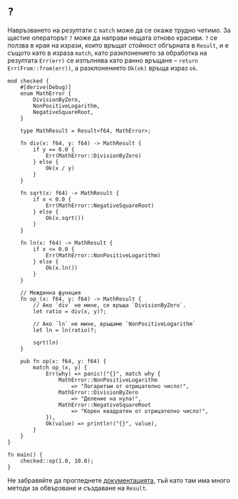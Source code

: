 # `?`

Навръзването на резултати с `match` може да се окаже трудно четимо. За щастие
операторът `?` може да направи нещата отново красиви. `?` се ползва в края на
изрази, които връщат стойност обгърната в `Result`, и е същото като в израза
`match`, като разклонението за обработка на резултата `Err(err)` се изпълнява
като ранно връщане – `return Err(From::from(err))`, а разклонението `Ok(ok)`
връща израз `ok`.

```rust,editable,ignore,mdbook-runnable
mod checked {
    #[derive(Debug)]
    enum MathError {
        DivisionByZero,
        NonPositiveLogarithm,
        NegativeSquareRoot,
    }

    type MathResult = Result<f64, MathError>;

    fn div(x: f64, y: f64) -> MathResult {
        if y == 0.0 {
            Err(MathError::DivisionByZero)
        } else {
            Ok(x / y)
        }
    }

    fn sqrt(x: f64) -> MathResult {
        if x < 0.0 {
            Err(MathError::NegativeSquareRoot)
        } else {
            Ok(x.sqrt())
        }
    }

    fn ln(x: f64) -> MathResult {
        if x <= 0.0 {
            Err(MathError::NonPositiveLogarithm)
        } else {
            Ok(x.ln())
        }
    }

    // Междинна функция 
    fn op_(x: f64, y: f64) -> MathResult {
        // Ако `div` не мине, се връща `DivisionByZero`.
        let ratio = div(x, y)?;

        // Ако `ln` не мине, връщаме `NonPositiveLogarithm`
        let ln = ln(ratio)?;

        sqrt(ln)
    }

    pub fn op(x: f64, y: f64) {
        match op_(x, y) {
            Err(why) => panic!("{}", match why {
                MathError::NonPositiveLogarithm
                    => "Логаритъм от отрицателно число!",
                MathError::DivisionByZero
                    => "Деление на нула!",
                MathError::NegativeSquareRoot
                    => "Корен квадратен от отрицателно число!",
            }),
            Ok(value) => println!("{}", value),
        }
    }
}

fn main() {
    checked::op(1.0, 10.0);
}
```

Не забравяйте да прогледнете [документацията][docs], тъй като там има много
методи за обвързване и създаване на `Result`.

[docs]: https://doc.rust-lang.org/std/result/index.html

